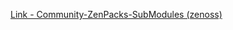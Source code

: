 [Link - Community-ZenPacks-SubModules (zenoss)](https://github.com/zenoss/Community-ZenPacks-SubModules)
